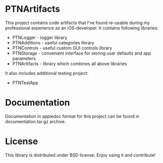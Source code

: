 # PTNArtifacts

This project contains code artifacts that I've found re-usable during my professional experience as an iOS-developer. It contains following libraries:

* PTNLogger - logger library 
* PTNAdditions - useful categories library
* PTNControls - useful custom GUI controls library
* PTNStorage - convenient interface for storing user defaults and app parameters
* PTNArtifacts - library which combines all above libraries 

It also includes additional testing project:

* PTNTestApp

# Documentation

Documentation in appledoc format for this project can be found in documentation.tar.gz archive.

# License

This library is distributed under BSD license. Enjoy using it and contribute!